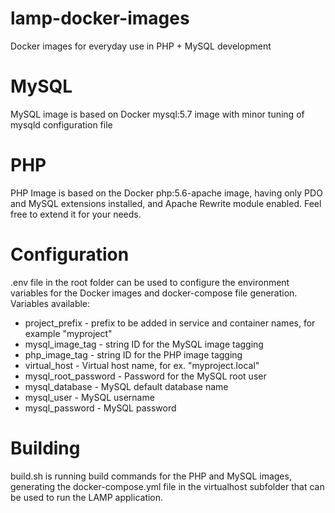 # lamp-docker-images
Docker images for everyday use in PHP + MySQL development

# MySQL
MySQL image is based on Docker mysql:5.7 image with minor tuning of mysqld configuration file

# PHP
PHP Image is based on the Docker php:5.6-apache image, having only PDO and MySQL extensions installed, and Apache Rewrite module enabled.
Feel free to extend it for your needs.

# Configuration
.env file in the root folder can be used to configure the environment variables
for the Docker images and docker-compose file generation. Variables available:
  * project_prefix - prefix to be added in service and container names, for example "myproject"
  * mysql_image_tag - string ID for the MySQL image tagging
  * php_image_tag - string ID for the PHP image tagging
  * virtual_host - Virtual host name, for ex. "myproject.local"
  * mysql_root_password - Password for the MySQL root user
  * mysql_database - MySQL default database name
  * mysql_user - MySQL username
  * mysql_password - MySQL password


# Building
build.sh is running build commands for the PHP and MySQL images, generating the
docker-compose.yml file in the virtualhost subfolder that can be used to run the LAMP application.
